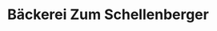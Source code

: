 ---
title: "Bäckerei Zum Schellenberger"
url: /aue-bad-schlema/baeckerei-zum-schellenberger-altmarkt/
shop: Bäckerei
---
